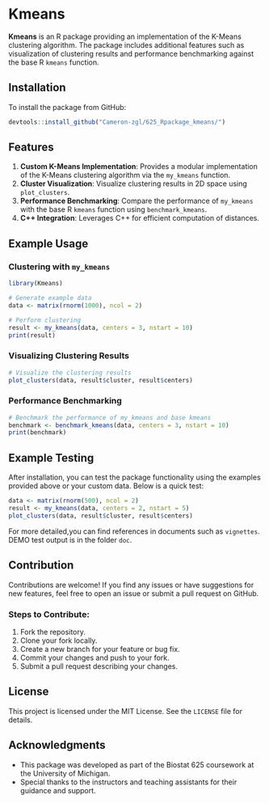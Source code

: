 # Kmeans

**Kmeans** is an R package providing an implementation of the K-Means clustering algorithm. The package includes additional features such as visualization of clustering results and performance benchmarking against the base R `kmeans` function.

## Installation

To install the package from GitHub:
```R
devtools::install_github("Cameron-zgl/625_Rpackage_kmeans/")
```

## Features

1. **Custom K-Means Implementation**: Provides a modular implementation of the K-Means clustering algorithm via the `my_kmeans` function.
2. **Cluster Visualization**: Visualize clustering results in 2D space using `plot_clusters`.
3. **Performance Benchmarking**: Compare the performance of `my_kmeans` with the base R `kmeans` function using `benchmark_kmeans`.
4. **C++ Integration**: Leverages C++ for efficient computation of distances.

## Example Usage

### Clustering with `my_kmeans`

```R
library(Kmeans)

# Generate example data
data <- matrix(rnorm(1000), ncol = 2)

# Perform clustering
result <- my_kmeans(data, centers = 3, nstart = 10)
print(result)
```

### Visualizing Clustering Results

```R
# Visualize the clustering results
plot_clusters(data, result$cluster, result$centers)
```

### Performance Benchmarking

```R
# Benchmark the performance of my_kmeans and base kmeans
benchmark <- benchmark_kmeans(data, centers = 3, nstart = 10)
print(benchmark)
```
## Example Testing

After installation, you can test the package functionality using the examples provided above or your custom data. Below is a quick test:
```R
data <- matrix(rnorm(500), ncol = 2)
result <- my_kmeans(data, centers = 2, nstart = 5)
plot_clusters(data, result$cluster, result$centers)
```
For more detailed,you can find references in documents such as `vignettes`. DEMO test output is in the folder `doc`.

## Contribution

Contributions are welcome! If you find any issues or have suggestions for new features, feel free to open an issue or submit a pull request on GitHub.

### Steps to Contribute:
1. Fork the repository.
2. Clone your fork locally.
3. Create a new branch for your feature or bug fix.
4. Commit your changes and push to your fork.
5. Submit a pull request describing your changes.

## License

This project is licensed under the MIT License. See the `LICENSE` file for details.

## Acknowledgments

- This package was developed as part of the Biostat 625 coursework at the University of Michigan.
- Special thanks to the instructors and teaching assistants for their guidance and support.
